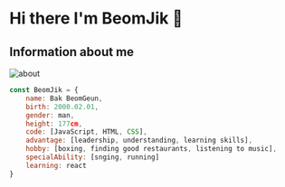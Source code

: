 # Hi there I'm BeomJik 👋

## Information about me

![about](https://user-images.githubusercontent.com/100337712/176165041-7c5081c6-722d-4d5e-9e58-3ba5381ad3af.jpg)

```Javascript
const BeomJik = {
    name: Bak BeomGeun,
    birth: 2000.02.01,
    gender: man,
    height: 177cm,
    code: [JavaScript, HTML, CSS],
    advantage: [leadership, understanding, learning skills],
    hobby: [boxing, finding good restaurants, listening to music],
    specialAbility: [snging, running]
    learning: react
}
```
